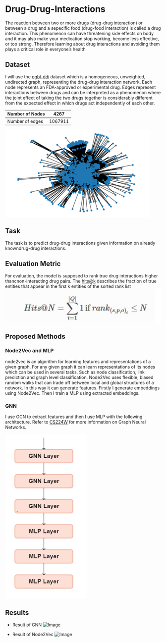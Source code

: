 # Drug-Drug-Interactions
The reaction between two or more drugs (drug-drug interaction) or between a drug and a sepecific food (drug-food interaction) is called a
drug interaction. This phenomenon can have threatening side effects on body and it may also make your medication stop working, become less effective, or too strong. Therefore learning about drug interactions and avoiding them plays a critical role in everyone’s health
## Dataset
I will use the [ogbl-ddi](https://ogb.stanford.edu/docs/linkprop/#ogbl-ddi) dataset which is a homogeneous, unweighted, undirected graph, representing the drug-drug interaction network. Each node represents an FDA-approved or experimental drug. Edges represent interactions between drugs and can be interpreted as a phenomenon where the joint effect of taking the two drugs together is considerably different from the expected effect in which drugs act independently of each other.


| Number of Nodes | 4267 |
| ---------------- | ---------------- |
| Number of edges     | 1067911     |

![Image](/img/1.png)

## Task
The task is to predict drug-drug interactions given information on already knowndrug-drug interactions.

## Evaluation Metric
For evaluation, the model is supposed to rank true drug interactions higher thancnon-interacting drug pairs. The [hits@k](https://stackoverflow.com/questions/58796367/how-is-hitsk-calculated-and-what-does-it-mean-in-the-context-of-link-prediction) describes the fraction of true entities that appear in the first k entities of the sorted rank list
![Image](/img/2.jpg)

## Proposed Methods
### Node2Vec and MLP
node2vec is an algorithm for learning features and representations of a given graph. For any given graph it can learn representations of its nodes which can be used in several tasks. Such as node classification, link prediction and graph level classification. Node2Vec uses flexible, biased random walks that can trade off between local and global structures of a network. In this way it can generate features. Firstly I generate embeddings using Node2Vec. Then I train a MLP using extracted embeddings.

### GNN
I use GCN to extract features and then I use MLP with the following architecture. Refer to [CS224W](https://www.youtube.com/watch?v=RU9uTa_-ZOw&list=PLoROMvodv4rPLKxIpqhjhPgdQy7imNkDn&index=20) for more information on Graph Neural Networks. 
 
![Image](/img/3.jpg)


## Results
* Result of GNN
  ![Image](/img/gnn1.jpg "Train and Validation Hits Scores")
  
* Result of Node2Vec
  ![Image](/img/node2vec.jpg "Train and Validation Hits Scores")
